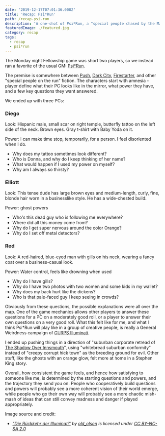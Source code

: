 ```yaml
---
date: '2019-12-17T07:01:36.000Z'
title: 'Recap: Psi*Run'
path: /recap-psi-run
description: 'A one-shot of Psi*Run, a "special people chased by the Man" RPG'
featuredImage: ./featured.jpg
category: recap
tags:
  - recap
  - psi*run
---
```

    


The Monday night Fellowship game was short two players, so we instead ran a favorite of the usual GM: [Psi*Run](http://nightskygames.com/welcome/game/PsiRun).

The premise is somewhere between [Push](https://tvtropes.org/pmwiki/pmwiki.php/Film/Push), [Dark City](https://tvtropes.org/pmwiki/pmwiki.php/Film/DarkCity), [Firestarter](https://tvtropes.org/pmwiki/pmwiki.php/Literature/Firestarter), and other "special people on the run" fiction. The characters start with amnesia - player define what their PC looks like in the mirror, what power they have, and a few key questions they want answered.

We ended up with three PCs:

### Diego

Look: Hispanic male, small scar on right temple, butterfly tattoo on the left side of the neck. Brown eyes. Gray t-shirt with Baby Yoda on it.

Power: I can make time stop, temporarily, for a person. I feel disoriented when I do.

* Why does my tattoo sometimes look different?
* Who is Donna, and why do I keep thinking of her name?
* What would happen if I used my power on myself?
* Why am I always so thirsty?

### Elliott

Look: This tense dude has large brown eyes and medium-length, curly, fine, blonde hair worn in a businesslike style. He has a wide-chested build.

Power: ghost powers

* Who's this dead guy who is following me everywhere?
* Where did all this money come from?
* Why do I get super nervous around the color Orange?
* Why do I set off metal detectors?

### Red

Look: A red-haired, blue-eyed man with gills on his neck, wearing a fancy coat over a business-casual look.

Power: Water control, feels like drowning when used

* Why do I have gills?
* Why do I have two photos with two women and some kids in my wallet?
* Why does my back hurt like the dickens?
* Who is that pale-faced guy I keep seeing in crowds?

Obviously from these questions, the possible explanations were all over the map. One of the game mechanics allows other players to answer these questions for a PC on a moderately good roll, or a player to answer their own questions on a very good roll. What this felt like for me, and what I think Psi*Run will play like in a group of creative people, is really a General Weirdness campaign of [GURPS Illuminati](http://www.sjgames.com/gurps/books/Illuminati/).

I ended up pushing things in a direction of "suburban corporate retread of [The Shadow Over Innsmouth](https://en.wikisource.org/wiki/The_Shadow_Over_Innsmouth)", using "whitebread suburban conformity" instead of "creepy corrupt hick town" as the breeding ground for evil. Other stuff, like the ghosts with an orange glow, felt more at home in a Stephen King story.

Overall, how consistent the game feels, and hence how satisfying to someone like me, is determined by the starting questions and powers, and the trajectory they send you on. People who cooperatively build questions and powers will probably see a more coherent vision of their world emerge, while people who go their own way will probably see a more chaotic mish-mash of ideas that can still convey madness and danger if played appropriately.

Image source and credit:

* [_"Die Rückkehr der Illuminati"_](https://www.flickr.com/photos/59311655@N00/14111986948) _by [old_olsen](https://www.flickr.com/photos/59311655@N00) is licensed under_ [_CC BY-NC-SA 2.0_](https://creativecommons.org/licenses/by-nc-sa/2.0/?ref=ccsearch&atype=rich)


    